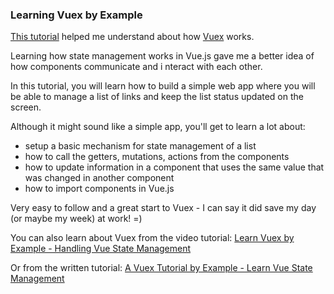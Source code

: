### Learning Vuex by Example

[This tutorial](https://coursetro.com/posts/code/144/A-Vuex-Tutorial-by-Example---Learn-Vue-State-Management) helped me understand about how [Vuex](https://vuex.vuejs.org/) works.

Learning how state management works in Vue.js gave me a better idea of how components communicate and i
nteract with each other.

In this tutorial, you will learn how to build a simple web app where you will be able to manage a list of links and keep the list status updated on the screen. 

Although it might sound like a simple app, you'll get to learn a lot about:
- setup a basic mechanism for state management of a list
- how to call the getters, mutations, actions from the components
- how to update information in a component that uses the same value that was changed in another component
- how to import components in Vue.js

Very easy to follow and a great start to Vuex - I can say it did save my day (or maybe my week) at work! =)

You can also learn about Vuex from the video tutorial:
[Learn Vuex by Example - Handling Vue State Management](https://www.youtube.com/watch?v=ZSexhaiMKJE&t=2s)

Or from the written tutorial:
[A Vuex Tutorial by Example - Learn Vue State Management](https://coursetro.com/posts/code/144/A-Vuex-Tutorial-by-Example---Learn-Vue-State-Management)